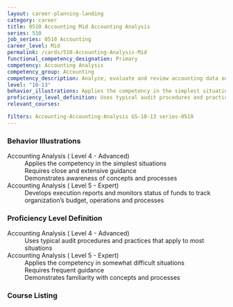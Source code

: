 ```yaml
---
layout: career-planning-landing
category: career
title: 0510 Accounting Mid Accounting Analysis
series: 510
job_series: 0510 Accounting
career_level: Mid
permalink: /cards/510-Accounting-Analysis-Mid
functional_competency_designation: Primary
competency: Accounting Analysis
competency_group: Accounting
competency_description: Analyze, evaluate and review accounting data and reports using business tools and applications, and performance metrics to provide recommendations
level: "10-13"
behavior_illustrations: Applies the competency in the simplest situations ? Requires close and extensive guidance ? Demonstrates awareness of concepts and processes ? Develops execution reports and monitors status of funds to track organization’s budget, operations and processes
proficiency_level_definition: Uses typical audit procedures and practices that apply to most situations ? Applies the competency in somewhat difficult situations ? Requires frequent guidance ? Demonstrates familiarity with concepts and processes
relevant_courses: 

filters: Accounting-Accounting-Analysis GS-10-13 series-0510
---
```


<div class="desktop:grid-col-4 margin-y-205">
  <div class="border-top-05 border-accent-warm bg-white padding-2 shadow-5 height-full members-hover">
  <h3>Behavior Illustrations</h3>
  <p class="text-base"><dt>Accounting Analysis ( Level 4 - Advanced)</dt><dd>Applies the competency in the simplest situations </dd><dd> Requires close and extensive guidance </dd><dd> Demonstrates awareness of concepts and processes</dd><dt>Accounting Analysis ( Level 5 - Expert)</dt><dd>Develops execution reports and monitors status of funds to track organization’s budget, operations and processes</dd></p>
  </div>
</div>
<div class="desktop:grid-col-4 margin-y-205">
<div class="border-top-05 border-accent-warm bg-white padding-2 shadow-5 height-full members-hover">
  <h3>Proficiency Level Definition</h3>
  <p class="text-base"><dt>Accounting Analysis ( Level 4 - Advanced)</dt><dd>Uses typical audit procedures and practices that apply to most situations</dd><dt>Accounting Analysis ( Level 5 - Expert)</dt><dd>Applies the competency in somewhat difficult situations </dd><dd> Requires frequent guidance </dd><dd> Demonstrates familiarity with concepts and processes</dd></p>
  </div>
</div>
<div class="desktop:grid-col-4 margin-y-205">
<div class="border-top-05 border-accent-warm bg-white padding-2 shadow-5 height-full members-hover">
  <h3>Course Listing</h3>
  <ul class="text-base">
  
  </ul>
  </div>
</div>